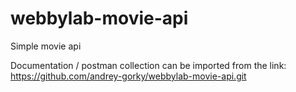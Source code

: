 # webbylab-movie-api
Simple movie api

Documentation / postman collection can be imported from the link:
https://github.com/andrey-gorky/webbylab-movie-api.git
